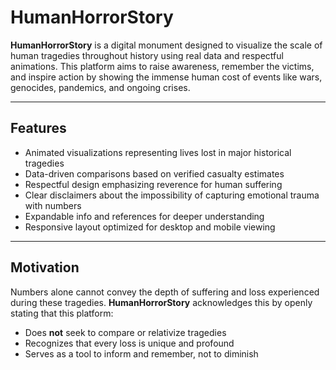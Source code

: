 # HumanHorrorStory

**HumanHorrorStory** is a digital monument designed to visualize the scale of human tragedies throughout history using real data and respectful animations. This platform aims to raise awareness, remember the victims, and inspire action by showing the immense human cost of events like wars, genocides, pandemics, and ongoing crises.

---

## Features

- Animated visualizations representing lives lost in major historical tragedies
- Data-driven comparisons based on verified casualty estimates
- Respectful design emphasizing reverence for human suffering
- Clear disclaimers about the impossibility of capturing emotional trauma with numbers
- Expandable info and references for deeper understanding
- Responsive layout optimized for desktop and mobile viewing

---

## Motivation

Numbers alone cannot convey the depth of suffering and loss experienced during these tragedies. **HumanHorrorStory** acknowledges this by openly stating that this platform:

- Does **not** seek to compare or relativize tragedies
- Recognizes that every loss is unique and profound
- Serves as a tool to inform and remember, not to diminish